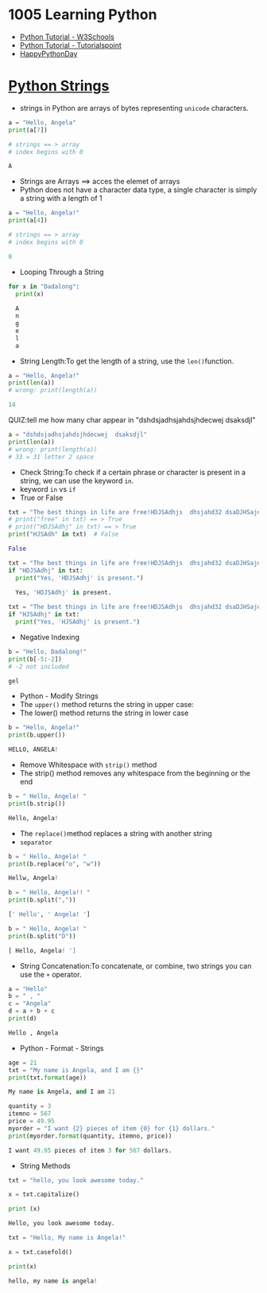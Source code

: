 # 1005 Learning Python
- [Python Tutorial - W3Schools](https://www.w3schools.com/python/)
- [Python Tutorial - Tutorialspoint](https://www.tutorialspoint.com/python/index.htm)
- [HappyPythonDay](https://github.com/MyFirstSecurity2020/HappyPythonDay)

# [Python Strings](https://www.w3schools.com/python/python_strings.asp)

- strings in Python are arrays of bytes representing `unicode` characters.
``` python
a = "Hello, Angela"
print(a[7])

# strings == > array
# index begins with 0

A
```
- Strings are Arrays ==> acces the elemet of arrays
- Python does not have a character data type, a single character is simply a string with a length of 1

``` python
a = "Hello, Angela!"
print(a[4])

# strings == > array
# index begins with 0

0
```
- Looping Through a String

``` python
for x in "Dadalong":
  print(x)
  
  A
  n
  g
  e
  l
  a
```
- String Length:To get the length of a string, use the `len()`function.
``` python
a = "Hello, Angela!"
print(len(a))
# wrong: print(length(a))

14
```

QUIZ:tell me how many char appear in "dshdsjadhsjahdsjhdecwej  dsaksdjl"

``` python
a = "dshdsjadhsjahdsjhdecwej  dsaksdjl"
print(len(a))
# wrong: print(length(a))
# 33 = 31 letter 2 space
```
- Check String:To check if a certain phrase or character is present in a string, we can use the keyword `in`.
- keyword `in` vs `if`
- True or False

``` python
txt = "The best things in life are free!HDJSAdhjs  dhsjahd32 dsaDJHSajdh "
# print("free" in txt) == > True
# print("HDJSAdhj" in txt) == > True
print("HJSAdh" in txt)  # False

False
```

``` python
txt = "The best things in life are free!HDJSAdhjs  dhsjahd32 dsaDJHSajdh "
if "HDJSAdhj" in txt:
  print("Yes, 'HDJSAdhj' is present.")
  
  Yes, 'HDJSAdhj' is present.
```

``` python
txt = "The best things in life are free!HDJSAdhjs  dhsjahd32 dsaDJHSajdh "
if "HJSAdhj" in txt:
  print("Yes, 'HJSAdhj' is present.")
```
- Negative Indexing
``` python
b = "Hello, Dadalong!"
print(b[-5:-2])
# -2 not included

gel
```
- Python - Modify Strings
- The `upper()` method returns the string in upper case:
- The lower() method returns the string in lower case
``` python
b = "Hello, Angela!"
print(b.upper())

HELLO, ANGELA!
```
- Remove Whitespace with `strip()` method
- The strip() method removes any whitespace from the beginning or the end
``` python
b = " Hello, Angela! "
print(b.strip())

Hello, Angela!
```
- The `replace()`method replaces a string with another string
- `separator`
``` python
b = " Hello, Angela! "
print(b.replace("o", "w"))

Hellw, Angela!
```

```python
b = " Hello, Angela!! "
print(b.split(","))

[' Hello', ' Angela! ']
```

```python
b = " Hello, Angela! "
print(b.split("D"))

[ Hello, Angela! ']
```

- String Concatenation:To concatenate, or combine, two strings you can use the `+` operator.
```python
a = "Hello"
b = " , "
c = "Angela"
d = a + b + c
print(d)

Hello , Angela
```

- Python - Format - Strings
```python
age = 21
txt = "My name is Angela, and I am {}"
print(txt.format(age))

My name is Angela, and I am 21
```


```python
quantity = 3
itemno = 567
price = 49.95
myorder = "I want {2} pieces of item {0} for {1} dollars."
print(myorder.format(quantity, itemno, price))

I want 49.95 pieces of item 3 for 567 dollars.
```
- String Methods

```python
txt = "hello, you look awesome today."

x = txt.capitalize()

print (x)

Hello, you look awesome today.
```


```python
txt = "Hello, My name is Angela!"

x = txt.casefold()

print(x)

hello, my name is angela!
```


```python

```


```python

```


```python

```


```python

```


```python

```


```python

```


```python

```



